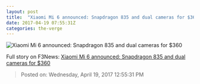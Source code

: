 ```yaml
---
layout: post
title:  "Xiaomi Mi 6 announced: Snapdragon 835 and dual cameras for $360"
date: 2017-04-19 07:55:31Z
categories: the-verge
---
```


![Xiaomi Mi 6 announced: Snapdragon 835 and dual cameras for $360](https://cdn0.vox-cdn.com/thumbor/xPR_8JL98n8YhCM1lK1f6xRXJH8=/0x188:2000x1313/1600x900/cdn0.vox-cdn.com/uploads/chorus_image/image/54334437/WeChat_1492586297.1492588531.jpeg)




Full story on F3News: [Xiaomi Mi 6 announced: Snapdragon 835 and dual cameras for $360](http://www.f3nws.com/n/txmnEC)

> Posted on: Wednesday, April 19, 2017 12:55:31 PM
